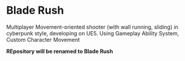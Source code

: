 # Blade Rush
Multiplayer Movement-oriented shooter (with wall running, sliding) in cyberpunk style, developing on UE5. Using Gameplay Ability System, Custom Character Movement

**REpository will be renamed to Blade Rush**

